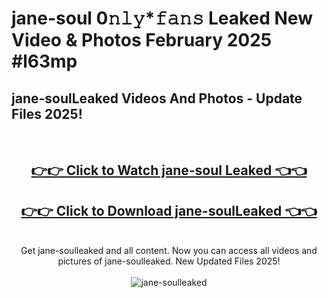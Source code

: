 # jane-soul 0𝚗𝚕𝚢*𝚏𝚊𝚗𝚜 Leaked New Video & Photos February 2025 #l63mp

<h2>jane-soulLeaked Videos And Photos - Update Files 2025!</h2>
<br>
<div align="center">
<h2><a href="https://mediaupload.pro?title=jane-soul&ref=11F" rel="nofollow">👉👉 Click to Watch jane-soul Leaked 👈👈</a></h2>
<h2><a href="https://mediaupload.pro?title=jane-soul&ref=11F" rel="nofollow">👉👉 Click to Download jane-soulLeaked 👈👈</a></h2>
<br>
Get jane-soulleaked and all content. Now you can access all videos and pictures of jane-soulleaked. New Updated Files 2025!
<br>
<br>
<a href="https://mediaupload.pro?title=jane-soul&ref=11F" rel="nofollow" data-target="animated-image.originalLink"><img src="https://i.ibb.co/Gkj2r4b/banner.png" alt="jane-soulleaked" style="max-width: 100%; display: inline-block;" data-target="animated-image.originalImage"></a>
</div>
<br>

